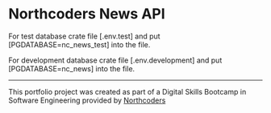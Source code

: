 # Northcoders News API

For test database crate file [.env.test] and put [PGDATABASE=nc_news_test] into the file.

For development database crate file [.env.development] and put [PGDATABASE=nc_news] into the file.

---

This portfolio project was created as part of a Digital Skills Bootcamp in Software Engineering provided by [Northcoders](https://northcoders.com/)
